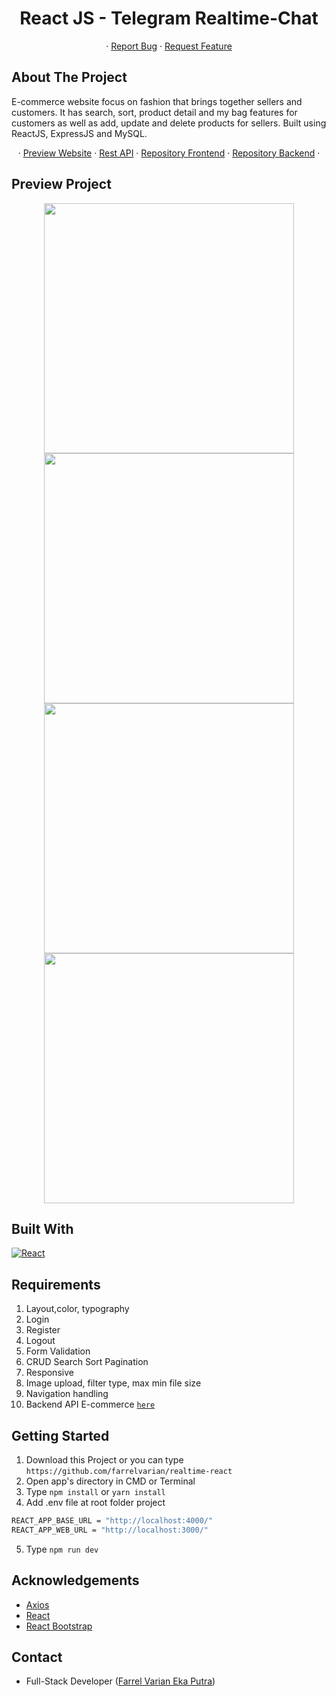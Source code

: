 <h1 align='center'>React JS - Telegram Realtime-Chat</h1>
  <p align="center">
<!--     <a href="link_deploy">View Demo</a> -->
    ·
    <a href="https://github.com/farrelvarian/realtime-react/issues">Report Bug</a>
    ·
    <a href="https://github.com/farrelvarian/realtime-react/pulls">Request Feature</a>
  </p>


## About The Project

E-commerce website focus on fashion that brings together sellers and customers. It has search, sort, product detail and my bag features for customers as well as add, update and delete products for sellers. Built using ReactJS, ExpressJS and MySQL.

<p align='center'>
   ·
<a href="https://quirky-bardeen-43f8a8.netlify.app/">Preview Website</a>
   ·
<a href="https://telegram-realtime-chat.herokuapp.com/">Rest API</a> 
   ·
<a href="https://github.com/farrelvarian/realtime-react">Repository Frontend</a> 
   ·
<a href="https://github.com/farrelvarian/backend-realtime">Repository Backend</a> 
   ·
  
  
## Preview Project

  <p align='center'>
  <span>
      <image width="400" src='./screenshot/login fix.png' />
      <image width="400" src='./screenshot/search fix.PNG' />
      <image width="400" src='./screenshot/chatroom fix.PNG' />
      <image width="400" src='./screenshot/profile fix.PNG' />
     

## Built With

[![React](https://img.shields.io/badge/React-17.0.2-blue)](https://reactjs.org/)

## Requirements

1. Layout,color, typography
2. Login
3. Register
4. Logout
2. Form Validation
3. CRUD Search Sort Pagination
4. Responsive
5. Image upload, filter type, max min file size
6. Navigation handling
7. Backend API E-commerce [`here`](https://github.com/farrelvarian/backend-realtime)

## Getting Started

1. Download this Project or you can type `https://github.com/farrelvarian/realtime-react`
2. Open app's directory in CMD or Terminal
3. Type `npm install` or `yarn install`
4. Add .env file at root folder project
```sh
REACT_APP_BASE_URL = "http://localhost:4000/"
REACT_APP_WEB_URL = "http://localhost:3000/"
```
5. Type `npm run dev`

## Acknowledgements

- [Axios](https://www.npmjs.com/package/axios)
- [React](https://reactjs.org/)
- [React Bootstrap](https://react-bootstrap.github.io/)

## Contact

- Full-Stack Developer ([Farrel Varian Eka Putra](https://github.com/farrelvarian))
